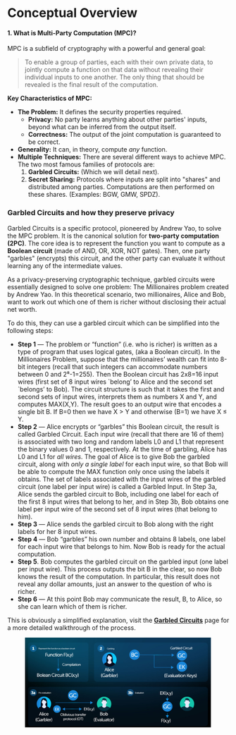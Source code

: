 # Conceptual Overview


#### 1. What is Multi-Party Computation (MPC)?

MPC is a subfield of cryptography with a powerful and general goal:

> To enable a group of parties, each with their own private data, to jointly compute a function on that data without revealing their individual inputs to one another. The only thing that should be revealed is the final result of the computation.

**Key Characteristics of MPC:**

*   **The Problem:** It defines the security properties required.
    *   **Privacy:** No party learns anything about other parties' inputs, beyond what can be inferred from the output itself.
    *   **Correctness:** The output of the joint computation is guaranteed to be correct.
*   **Generality:** It can, in theory, compute *any* function.
*   **Multiple Techniques:** There are several different ways to achieve MPC. The two most famous families of protocols are:
    1.  **Garbled Circuits:** (Which we will detail next).
    2.  **Secret Sharing:** Protocols where inputs are split into "shares" and distributed among parties. Computations are then performed on these shares. (Examples: BGW, GMW, SPDZ).


### Garbled Circuits and how they preserve privacy <a href="#eca7" id="eca7"></a>

Garbled Circuits is a specific protocol, pioneered by Andrew Yao, to solve the MPC problem. It is the canonical solution for **two-party computation (2PC)**. The core idea is to represent the function you want to compute as a **Boolean circuit** (made of AND, OR, XOR, NOT gates). Then, one party "garbles" (encrypts) this circuit, and the other party can evaluate it without learning any of the intermediate values.


As a privacy-preserving cryptographic technique, garbled circuits were essentially designed to solve one problem: The Millionaires problem created by Andrew Yao. In this theoretical scenario, two millionaires, Alice and Bob, want to work out which one of them is richer without disclosing their actual net worth.


To do this, they can use a garbled circuit which can be simplified into the following steps:

* **Step 1** — The problem or “function” (i.e. who is richer) is written as a type of program that uses logical gates, (aka a Boolean circuit). In the Millionaires Problem, suppose that the millionaires’ wealth can fit into 8-bit integers (recall that such integers can accommodate numbers between 0 and 2⁸-1=255). Then the Boolean circuit has 2x8=16 input wires (first set of 8 input wires \`belong’ to Alice and the second set \`belongs’ to Bob). The circuit structure is such that it takes the first and second sets of input wires, interprets them as numbers X and Y, and computes MAX(X,Y). The result goes to an output wire that encodes a single bit B. If B=0 then we have X > Y and otherwise (B=1) we have X ≤ Y.
* **Step 2** — Alice encrypts or “garbles” this Boolean circuit, the result is called Garbled Circuit. Each input wire (recall that there are 16 of them) is associated with two long and random labels L0 and L1 that represent the binary values 0 and 1, respectively. At the time of garbling, Alice has L0 and L1 for _all wires_. The goal of Alice is to give Bob the garbled circuit, along with _only a single label_ for each input wire, so that Bob will be able to compute the MAX function only once using the labels it obtains. The set of labels associated with the input wires of the garbled circuit (one label per input wire) is called a Garbled Input. In Step 3a, Alice sends the garbled circuit to Bob, including one label for each of the first 8 input wires that belong to her, and in Step 3b, Bob obtains one label per input wire of the second set of 8 input wires (that belong to him).
* **Step 3** — Alice sends the garbled circuit to Bob along with the right labels for her 8 input wires.
* **Step 4** — Bob “garbles” his own number and obtains 8 labels, one label for each input wire that belongs to him. Now Bob is ready for the actual computation.
* **Step 5**. Bob computes the garbled circuit on the garbled input (one label per input wire). This process outputs the bit B in the clear, so now Bob knows the result of the computation. In particular, this result does not reveal any dollar amounts, just an answer to the question of who is richer.
* **Step 6** — At this point Bob may communicate the result, B, to Alice, so she can learn which of them is richer.

This is obviously a simplified explanation, visit the [**Garbled Circuits**](../advanced-topics/garbled-circuits.md) page for a more detailed walkthrough of the process.

<figure><img src="../../.gitbook/assets/cotygc.png" alt=""><figcaption></figcaption></figure>
